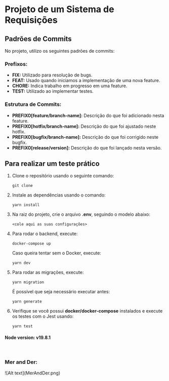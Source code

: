 <h1>Projeto de um Sistema de Requisições</h1>

<h2>Padrões de Commits</h2>
<p>No projeto, utilizo os seguintes padrões de commits:</p>

<h3>Prefixos:</h3>
    <ul>
        <li><strong>FIX:</strong> Utilizado para resolução de bugs.</li>
        <li><strong>FEAT:</strong> Usado quando iniciamos a implementação de uma nova feature.</li>
        <li><strong>CHORE:</strong> Indica trabalho em progresso em uma feature.</li>
        <li><strong>TEST:</strong> Utilizado ao implementar testes.</li>
    </ul>

<h3>Estrutura de Commits:</h3>
    <ul>
        <li><strong>PREFIXO[feature/branch-name]:</strong> Descrição do que foi adicionado nesta feature.</li>
        <li><strong>PREFIXO[hotfix/branch-name]:</strong> Descrição do que foi ajustado neste hotfix.</li>
        <li><strong>PREFIXO[bugfix/branch-name]:</strong> Descrição do que foi corrigido neste bugfix.</li>
        <li><strong>PREFIXO[release/version]:</strong> Descrição do que foi lançado nesta versão.</li>
    </ul>


<h2>Para realizar um teste prático</h2>

<ol>
    <li>Clone o repositório usando o seguinte comando:</li>
    <pre><code>git clone <URL_DO_REPOSITÓRIO></code></pre>

<li>Instale as dependências usando o comando:</li>
    <pre><code>yarn install</code></pre>

<li>Na raiz do projeto, crie o arquivo <strong>.env</strong>, seguindo o modelo abaixo:</li>
    <pre><code>&lt;cole aqui as suas configurações&gt;</code></pre>

<li>Para rodar o backend, execute:</li>
    <pre><code>docker-compose up</code></pre>
    <p>Caso queira tentar sem o Docker, execute:</p>
    <pre><code>yarn dev</code></pre>

<li>Para rodar as migrações, execute:</li>
    <pre><code>yarn migration</code></pre>
    <p>É possível que seja necessário executar antes:</p>
    <pre><code>yarn generate</code></pre>

<li>Verifique se você possui <strong>docker/docker-compose</strong> instalados e execute os testes com o Jest usando:</li>
    <pre><code>yarn test</code></pre>
</ol>

<h4>Node version: v19.8.1</h4>

</br>
<h3>Mer and Der:</h3>
![Alt text](MerAndDer.png)